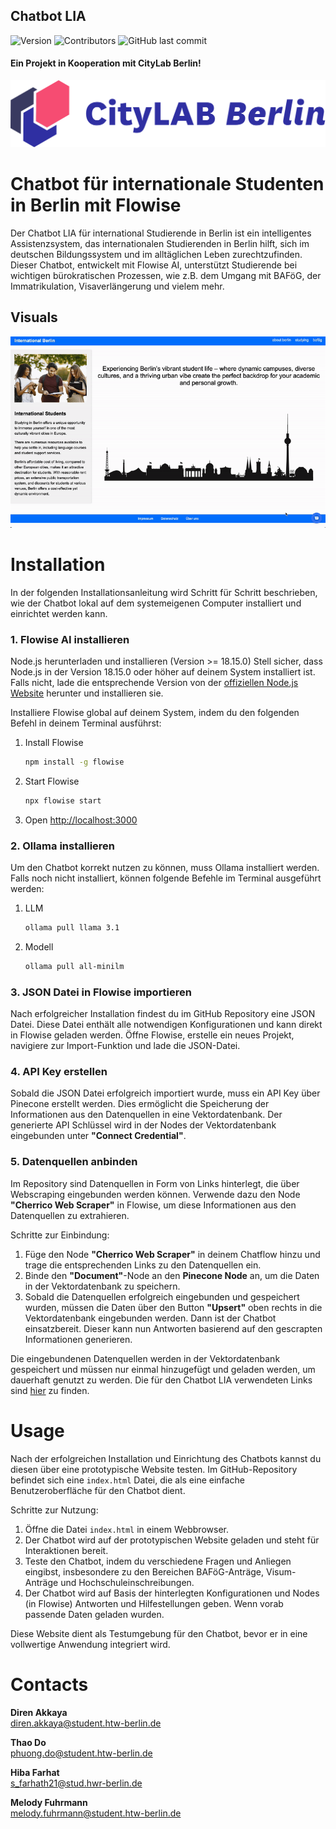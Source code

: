 ## Chatbot LIA
![Version](https://img.shields.io/badge/version-1.0.0-blue) ![Contributors](https://img.shields.io/github/contributors/thaodo2801/citylabchatbot)
![GitHub last commit](https://img.shields.io/github/last-commit/thaodo2801/citylabchatbot)


#### Ein Projekt in Kooperation mit CityLab Berlin!      
![Logo_Citylab](./assets/Logo_Citylab.png)

#  Chatbot für internationale Studenten in Berlin mit Flowise
Der Chatbot LIA für international Studierende in Berlin ist ein intelligentes Assistenzsystem, das internationalen Studierenden in Berlin hilft, sich im deutschen Bildungssystem und im alltäglichen Leben zurechtzufinden. Dieser Chatbot, entwickelt mit Flowise AI, unterstützt Studierende bei wichtigen bürokratischen Prozessen, wie z.B. dem Umgang mit BAFöG, der Immatrikulation, Visaverlängerung und vielem mehr.

## Visuals
![Visual](./assets/visuals.gif)

# Installation
In der folgenden Installationsanleitung wird Schritt für Schritt beschrieben, wie der Chatbot lokal auf dem systemeigenen Computer installiert und einrichtet werden kann.

### 1. Flowise AI installieren
Node.js herunterladen und installieren (Version >= 18.15.0)
Stell sicher, dass Node.js in der Version 18.15.0 oder höher auf deinem System installiert ist. Falls nicht, lade die entsprechende Version von der [offiziellen Node.js Website](https://nodejs.org/) herunter und installieren sie.

Installiere Flowise global auf deinem System, indem du den folgenden Befehl in deinem Terminal ausführst:

1. Install Flowise
    ```bash
    npm install -g flowise
    ```
2. Start Flowise
    ```bash
    npx flowise start
    ```
3. Open [http://localhost:3000](http://localhost:3000)

### 2. Ollama installieren
Um den Chatbot korrekt nutzen zu können, muss Ollama installiert werden. Falls noch nicht installiert, können folgende Befehle im Terminal ausgeführt werden:

1. LLM
    ```bash
    ollama pull llama 3.1
    ```
2. Modell
    ```bash
    ollama pull all-minilm
    ```
    
 ### 3. JSON Datei in Flowise  importieren
Nach erfolgreicher Installation findest du im GitHub Repository eine JSON Datei. Diese Datei enthält alle notwendigen Konfigurationen und kann direkt in Flowise geladen werden. Öffne Flowise, erstelle ein neues Projekt, navigiere zur Import-Funktion und lade die JSON-Datei.

### 4. API Key erstellen
Sobald die JSON Datei erfolgreich importiert wurde, muss ein API Key über Pinecone erstellt werden. Dies ermöglicht die Speicherung der Informationen aus den Datenquellen in eine Vektordatenbank. Der generierte API Schlüssel wird in der Nodes der Vektordatenbank eingebunden unter **"Connect Credential"**. 

### 5. Datenquellen anbinden
Im Repository sind Datenquellen in Form von Links hinterlegt, die über Webscraping eingebunden werden können. Verwende dazu den Node **"Cherrico Web Scraper"** in Flowise, um diese Informationen aus den Datenquellen zu extrahieren.

Schritte zur Einbindung:
1. Füge den Node **"Cherrico Web Scraper"** in deinem Chatflow hinzu und trage die entsprechenden Links zu den Datenquellen ein.
2. Binde den **"Document"**-Node an den **Pinecone Node** an, um die Daten in der Vektordatenbank zu speichern.
3. Sobald die Datenquellen erfolgreich eingebunden und gespeichert wurden, müssen die Daten über den Button **"Upsert"** oben rechts in die Vektordatenbank eingebunden werden. Dann ist der Chatbot einsatzbereit. Dieser kann nun Antworten basierend auf den gescrapten Informationen generieren.

Die eingebundenen Datenquellen werden in der Vektordatenbank gespeichert und müssen nur einmal hinzugefügt und geladen werden, um dauerhaft genutzt zu werden.
Die für den Chatbot LIA verwendeten Links sind [hier](https://github.com/thaodo2801/citylabchatbot/blob/main/02_Implementierung/datenquellen) zu finden. 

# Usage
Nach der erfolgreichen Installation und Einrichtung des Chatbots kannst du diesen über eine prototypische Website testen. Im GitHub-Repository befindet sich eine `index.html` Datei, die als eine einfache Benutzeroberfläche für den Chatbot dient.

Schritte zur Nutzung:
1. Öffne die Datei `index.html` in einem Webbrowser.
2. Der Chatbot wird auf der prototypischen Website geladen und steht für Interaktionen bereit.
3. Teste den Chatbot, indem du verschiedene Fragen und Anliegen eingibst, insbesondere zu den Bereichen BAFöG-Anträge, Visum-Anträge und Hochschuleinschreibungen.
4. Der Chatbot wird auf Basis der hinterlegten Konfigurationen und Nodes (in Flowise) Antworten und Hilfestellungen geben. Wenn vorab passende Daten geladen wurden.

Diese Website dient als Testumgebung für den Chatbot, bevor er in eine vollwertige Anwendung integriert wird.

# Contacts
**Diren Akkaya**    
diren.akkaya@student.htw-berlin.de

**Thao Do**  
phuong.do@student.htw-berlin.de

**Hiba Farhat**     
s_farhath21@stud.hwr-berlin.de


**Melody Fuhrmann**  
melody.fuhrmann@student.htw-berlin.de  
